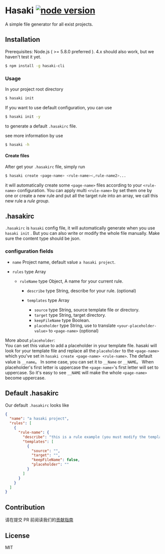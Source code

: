 # Hasaki [![node version](https://img.shields.io/badge/node%20-%3E%3D5.8.0-brightgreen.svg)](https://github.com/ElemeFE/hasaki)

A simple file generator for all exist projects.

## Installation

Prerequisites: Node.js ( >= 5.8.0 preferred ). 4.x should also work, but we haven't test it yet.

```bash
$ npm install -g hasaki-cli
```

### Usage

In your project root directory

```bash
$ hasaki init
```

If you want to use default configuration, you can use

```bash
$ hasaki init -y
```

to generate a default `.hasakirc` file.

see more information by use

```bash
$ hasaki -h
```

#### Create files

After get your `.hasakirc` file, simply run

```bash
$ hasaki create <page-name> <rule-name><,rule-name2>...
```

it will automatically create some `<page-name>` files according to your `<rule-name>` configuration. You can apply
multi `<rule-name>` by set them one by one or create a new rule and put all the target rule into an array, we call
this new rule a *rule group*.

## .hasakirc

`.hasakirc` is `hasaki` config file, it will automatically generate when you use `hasaki init` . But you can also
write or modify the whole file manually. Make sure the content type should be json.

### configuration fields

- `name` Project name, default value `a hasaki project`.

- `rules` type Array
  - `ruleName` type Object, A name for your current rule.

    - `describe` type String, describe for your rule. (optional)
    - `templates` type Array

      - `source` type String, source template file or directory.
      - `target` type String, target directory.
      - `keepFileName` type Boolean.
      - `placeholder` type String, use to translate `<your-placeholder-value>` to `<page-name>` (optional)

More about `placeholder`:  
You can set this value to add a placeholder in your template file. hasaki will look for your template
file and replace all the `placeholder` to the `<page-name>` which you've set in `hasaki create <page-name> <rule-name>`. The default
value is `__name`。 In some case, you can set it to `__Name` or `__NAME`。 When placeholder's first letter is uppercase
the `<page-name>`'s first letter will set to uppercase. So it's easy to see `__NAME` will make the whole `<page-name>` become uppercase.

## Default .hasakirc

Our default `.hasakirc` looks like

```json
{
  "name": "a hasaki project",
  "rules": [
    {
      "rule-name": {
        "describe": "this is a rule example (you must modify the templates below to fit your need)",
        "templates": [
          {
            "source": "",
            "target": "",
            "keepFileName": false,
            "placeholder": ""
          }
        ]
      }
    }
  ]
}
```

## Contribution

请在提交 PR 前阅读我们的[贡献指南](./.github/CONTRIBUTING_zh-cn.md)

## License

MIT
